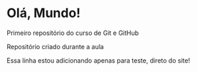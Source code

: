 # Olá, Mundo!
 Primeiro repositório do curso de Git e GitHub

 Repositório criado durante a aula 
 
 Essa linha estou adicionando apenas para teste, direto do site!
